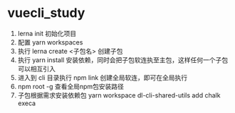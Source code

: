 # vuecli_study

1. lerna init 初始化项目
1. 配置 yarn workspaces
1. 执行 lerna create <子包名> 创建子包
1. 执行 yarn install 安装依赖，同时会把子包软连执至主包，这样任何一个子包可以相互引入
1. 进入到 cli 目录执行 npm link 创建全局软连，即可在全局执行
2. npm root -g 查看全局npm包安装路径
1. 子包根据需求安装依赖包 yarn workspace dl-cli-shared-utils add chalk execa
